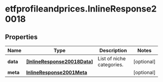 # etfprofileandprices.InlineResponse20018

## Properties

Name | Type | Description | Notes
------------ | ------------- | ------------- | -------------
**data** | [**[InlineResponse20018Data]**](InlineResponse20018Data.md) | List of niche categories. | [optional] 
**meta** | [**InlineResponse2001Meta**](InlineResponse2001Meta.md) |  | [optional] 


